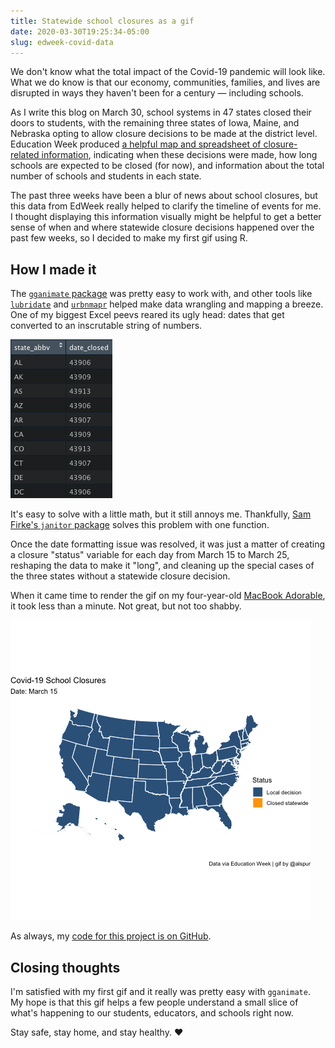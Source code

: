 ```yaml
---
title: Statewide school closures as a gif
date: 2020-03-30T19:25:34-05:00
slug: edweek-covid-data
---
```


We don't know what the total impact of the Covid-19 pandemic will look like. What we do know is that our economy, communities, families, and lives are disrupted in ways they haven't been for a century — including schools.

As I write this blog on March 30, school systems in 47 states closed their doors to students, with the remaining three states of Iowa, Maine, and Nebraska opting to allow closure decisions to be made at the district level. Education Week produced [a helpful map and spreadsheet of closure-related information](https://www.edweek.org/ew/section/multimedia/map-coronavirus-and-school-closures.html), indicating when these decisions were made, how long schools are expected to be closed (for now), and information about the total number of schools and students in each state.

The past three weeks have been a blur of news about school closures, but this data from EdWeek really helped to clarify the timeline of events for me. I thought displaying this information visually might be helpful to get a better sense of when and where statewide closure decisions happened over the past few weeks, so I decided to make my first gif using R. 


## How I made it

The [`gganimate` package](https://gganimate.com) was pretty easy to work with, and other tools like [`lubridate`](https://lubridate.tidyverse.org) and [`urbnmapr`](https://urbaninstitute.github.io/urbnmapr/index.html) helped make data wrangling and mapping a breeze. One of my biggest Excel peevs reared its ugly head: dates that get converted to an inscrutable string of numbers.

![](https://raw.githubusercontent.com/alspur/edweek-covid-closures/master/icky_excel_dates.png)

It's easy to solve with a little math, but it still annoys me. Thankfully, [Sam Firke's `janitor` package](http://sfirke.github.io/janitor/) solves this problem with one function.

Once the date formatting issue was resolved, it was just a matter of creating a closure "status" variable for each day from March 15 to March 25, reshaping the data to make it "long", and cleaning up the special cases of the three states without a statewide closure decision.

When it came time to render the gif on my four-year-old [MacBook Adorable](https://www.caseyliss.com/2017/6/25/macbook-adorable), it took less than a minute. Not great, but not too shabby.

![](https://raw.githubusercontent.com/alspur/edweek-covid-closures/master/covid_state_closures.gif)

As always, my [code for this project is on GitHub](https://github.com/alspur/edweek-covid-closures).

## Closing thoughts

I'm satisfied with my first gif and it really was pretty easy with `gganimate`. My hope is that this gif helps a few people understand a small slice of what's happening to our students, educators, and schools right now.

Stay safe, stay home, and stay healthy. :heart: